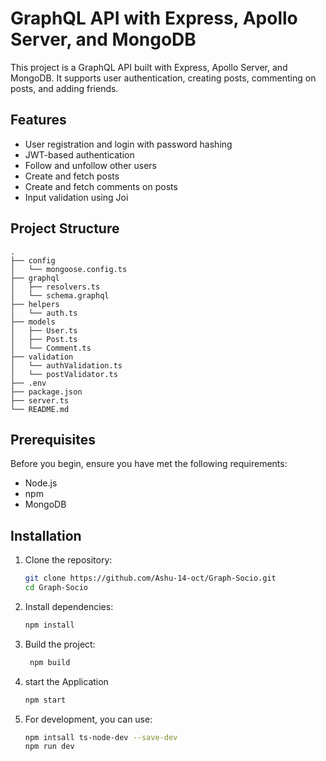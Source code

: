 # GraphQL API with Express, Apollo Server, and MongoDB

This project is a GraphQL API built with Express, Apollo Server, and MongoDB. It supports user authentication, creating posts, commenting on posts, and adding friends.

## Features

- User registration and login with password hashing
- JWT-based authentication
- Follow and unfollow other users
- Create and fetch posts
- Create and fetch comments on posts
- Input validation using Joi

## Project Structure

```plaintext
.
├── config
│   └── mongoose.config.ts
├── graphql
│   ├── resolvers.ts
│   └── schema.graphql
├── helpers
│   └── auth.ts
├── models
│   ├── User.ts
│   ├── Post.ts
│   └── Comment.ts
├── validation
│   └── authValidation.ts
│   └── postValidator.ts
├── .env
├── package.json
├── server.ts
└── README.md
```

## Prerequisites

Before you begin, ensure you have met the following requirements:

- Node.js
- npm
- MongoDB

## Installation

1. Clone the repository:

    ```sh
    git clone https://github.com/Ashu-14-oct/Graph-Socio.git
    cd Graph-Socio
    ```

2. Install dependencies:

    ```sh
    npm install
    ```
3. Build the project:
   ```sh
    npm build
    ```
4. start the Application
   ```sh
   npm start 
   ```
5. For development, you can use:
   ```sh
   npm intsall ts-node-dev --save-dev
   npm run dev 
   ```